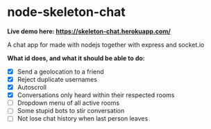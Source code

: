 # node-skeleton-chat
**Live demo here: https://skeleton-chat.herokuapp.com/**

A chat app for made with nodejs together with express and socket.io

**What id does, and what it should be able to do:**
- [x] Send a geolocation to a friend
- [x] Reject duplicate usernames
- [x] Autoscroll
- [x] Conversations only heard within their respected rooms
- [ ] Dropdown menu of all active rooms
- [ ] Some stupid bots to stir conversation
- [ ] Not lose chat history when last person leaves
